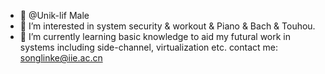 - 👋 @Unik-lif Male
- 👀 I’m interested in system security & workout & Piano & Bach & Touhou.
- 🌱 I’m currently learning basic knowledge to aid my futural work in systems including side-channel, virtualization etc.
contact me: songlinke@iie.ac.cn
<!---
Unik-lif/Unik-lif is a ✨ special ✨ repository because its `README.md` (this file) appears on your GitHub profile.
You can click the Preview link to take a look at your changes.
--->
